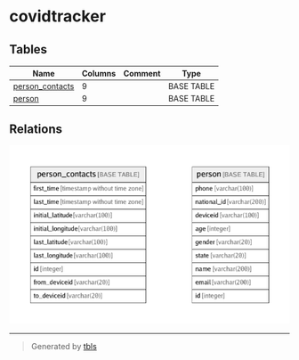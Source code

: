 # covidtracker

## Tables

| Name | Columns | Comment | Type |
| ---- | ------- | ------- | ---- |
| [person_contacts](person_contacts.md) | 9 |  | BASE TABLE |
| [person](person.md) | 9 |  | BASE TABLE |

## Relations

![er](schema.png)

---

> Generated by [tbls](https://github.com/k1LoW/tbls)
